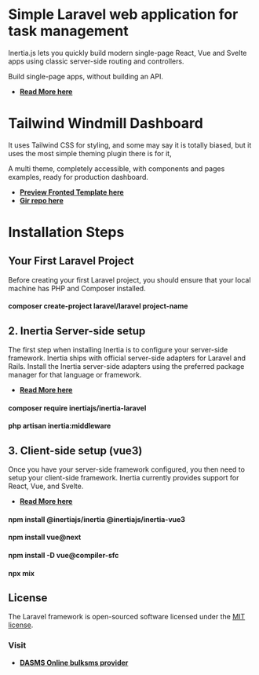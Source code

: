 


# Simple Laravel web application for task management

Inertia.js lets you quickly build modern single-page React, Vue and Svelte apps using classic server-side routing and controllers.

Build single-page apps, without building an API.
- **[Read More here](https://inertiajs.com/)**

# Tailwind Windmill Dashboard
It uses Tailwind CSS for styling, and some may say it is totally biased, but it uses the most simple theming plugin there is for it, 

A multi theme, completely accessible, with components and pages examples, ready for production dashboard.
- **[Preview Fronted Template here](https://windmill-dashboard.vercel.app/)**
- **[Gir repo here](https://github.com/estevanmaito/windmill-dashboard)**


# Installation Steps

## Your First Laravel Project

Before creating your first Laravel project, you should ensure that your local machine has PHP and Composer installed. 
 #### composer create-project laravel/laravel project-name
 
## 2. Inertia Server-side setup

The first step when installing Inertia is to configure your server-side framework. Inertia ships with official server-side adapters for Laravel and Rails. 
Install the Inertia server-side adapters using the preferred package manager for that language or framework.
- **[Read More here](https://inertiajs.com/server-side-setup)**

 #### composer require inertiajs/inertia-laravel
 #### php artisan inertia:middleware
 #### 
 
 ## 3. Client-side setup (vue3)

Once you have your server-side framework configured, you then need to setup your client-side framework. Inertia currently provides support for React, Vue, and Svelte.

- **[Read More here](https://inertiajs.com/client-side-setup)**

 #### npm install @inertiajs/inertia @inertiajs/inertia-vue3
 ####  npm install vue@next
 #### npm install -D vue@compiler-sfc
 ####  npx mix
 
 ## License

The Laravel framework is open-sourced software licensed under the [MIT license](https://opensource.org/licenses/MIT).

### Visit 

- **[DASMS Online bulksms provider](https://darsms.co.tz/)**
